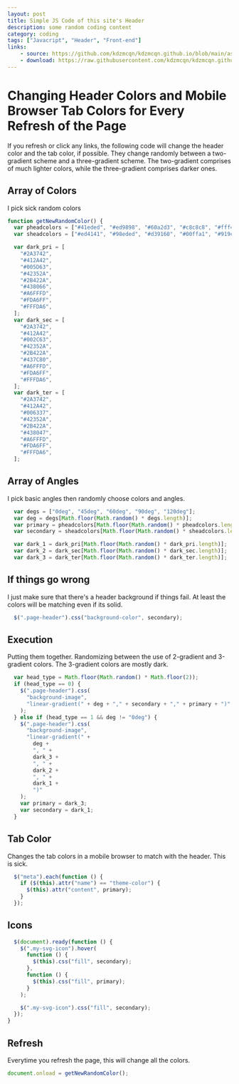 ```yaml
---
layout: post
title: Simple JS Code of this site's Header
description: some random coding content
category: coding
tags: ["Javacript", "Header", "Front-end"]
links:
    - source: https://github.com/kdzmcqn/kdzmcqn.github.io/blob/main/assets/js/randomHeaderColor.js
    - download: https://raw.githubusercontent.com/kdzmcqn/kdzmcqn.github.io/main/assets/js/randomHeaderColor.js
---
```


# Changing Header Colors and Mobile Browser Tab Colors for Every Refresh of the Page
If you refresh or click any links, the following code will change the header color and the tab color, if possible.
They change randomly between a two-gradient scheme and a three-gradient scheme. The two-gradient comprises of much lighter colors,
while the three-gradient comprises darker ones.
## Array of Colors
I pick sick random colors

```js
function getNewRandomColor() {
  var pheadcolors = ["#41eded", "#ed9898", "#60a2d3", "#c8c8c8", "#fff491"];
  var sheadcolors = ["#ed4141", "#98eded", "#d39160", "#00ffa1", "#919cff"];

  var dark_pri = [
    "#2A3742",
    "#412A42",
    "#005D63",
    "#42352A",
    "#2B422A",
    "#438066",
    "#A6FFFD",
    "#FDA6FF",
    "#FFFDA6",
  ];
  var dark_sec = [
    "#2A3742",
    "#412A42",
    "#002C63",
    "#42352A",
    "#2B422A",
    "#437C80",
    "#A6FFFD",
    "#FDA6FF",
    "#FFFDA6",
  ];
  var dark_ter = [
    "#2A3742",
    "#412A42",
    "#006337",
    "#42352A",
    "#2B422A",
    "#438047",
    "#A6FFFD",
    "#FDA6FF",
    "#FFFDA6",
  ];
```
## Array of Angles
I pick basic angles then randomly choose colors and angles.

```js
  var degs = ["0deg", "45deg", "60deg", "90deg", "120deg"];
  var deg = degs[Math.floor(Math.random() * degs.length)];
  var primary = pheadcolors[Math.floor(Math.random() * pheadcolors.length)];
  var secondary = sheadcolors[Math.floor(Math.random() * sheadcolors.length)];

  var dark_1 = dark_pri[Math.floor(Math.random() * dark_pri.length)];
  var dark_2 = dark_sec[Math.floor(Math.random() * dark_sec.length)];
  var dark_3 = dark_ter[Math.floor(Math.random() * dark_ter.length)];
```

## If things go wrong
I just make sure that there's a header background if things fail. At least the colors will be matching even if its solid.

```js
  $(".page-header").css("background-color", secondary);
```
## Execution
Putting them together. Randomizing between the use of 2-gradient and 3-gradient colors. The 3-gradient colors are mostly dark.

```js
  var head_type = Math.floor(Math.random() * Math.floor(2));
  if (head_type == 0) {
    $(".page-header").css(
      "background-image",
      "linear-gradient(" + deg + "," + secondary + "," + primary + ")"
    );
  } else if (head_type == 1 && deg != "0deg") {
    $(".page-header").css(
      "background-image",
      "linear-gradient(" +
        deg +
        ", " +
        dark_3 +
        ", " +
        dark_2 +
        ", " +
        dark_1 +
        ")"
    );
    var primary = dark_3;
    var secondary = dark_1;
  }
```

## Tab Color
Changes the tab colors in a mobile browser to match with the header. This is sick.

```js
  $("meta").each(function () {
    if ($(this).attr("name") == "theme-color") {
      $(this).attr("content", primary);
    }
  });
```

## Icons

```js
  $(document).ready(function () {
    $(".my-svg-icon").hover(
      function () {
        $(this).css("fill", secondary);
      },
      function () {
        $(this).css("fill", primary);
      }
    );

    $(".my-svg-icon").css("fill", secondary);
  });
}
```

## Refresh
Everytime you refresh the page, this will change all the colors.

```js
document.onload = getNewRandomColor();
```